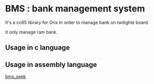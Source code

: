 # BMS : bank management system

It's a cc65 library for Orix in order to manage bank on twilighte board.

It only manage ram bank.

## Usage in c language

## Usage in assembly language

[bms_seek](bms_seek.md)

